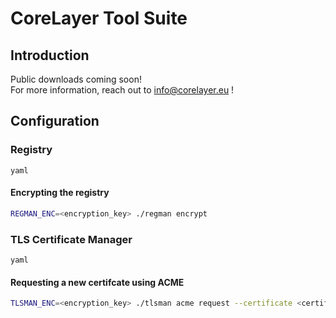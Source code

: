 # CoreLayer Tool Suite
## Introduction

Public downloads coming soon!<br>For more information, reach out to info@corelayer.eu !

## Configuration
### Registry

```yaml ```

#### Encrypting the registry

```sh
REGMAN_ENC=<encryption_key> ./regman encrypt
```

### TLS Certificate Manager

```yaml ```

#### Requesting a new certifcate using ACME

```sh
TLSMAN_ENC=<encryption_key> ./tlsman acme request --certificate <certificate_name>
```